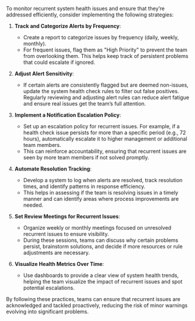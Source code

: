 To monitor recurrent system health issues and ensure that they’re addressed efficiently, consider implementing the following strategies:

1. **Track and Categorize Alerts by Frequency**:
   - Create a report to categorize issues by frequency (daily, weekly, monthly).
   - For frequent issues, flag them as "High Priority" to prevent the team from overlooking them. This helps keep track of persistent problems that could escalate if ignored.

2. **Adjust Alert Sensitivity**:
   - If certain alerts are consistently flagged but are deemed non-issues, update the system health check rules to filter out false positives. Regularly reviewing and adjusting alert rules can reduce alert fatigue and ensure real issues get the team’s full attention.

3. **Implement a Notification Escalation Policy**:
   - Set up an escalation policy for recurrent issues. For example, if a health check issue persists for more than a specific period (e.g., 72 hours), automatically escalate it to higher management or additional team members.
   - This can reinforce accountability, ensuring that recurrent issues are seen by more team members if not solved promptly.

4. **Automate Resolution Tracking**:
   - Develop a system to log when alerts are resolved, track resolution times, and identify patterns in response efficiency.
   - This helps in assessing if the team is resolving issues in a timely manner and can identify areas where process improvements are needed.

5. **Set Review Meetings for Recurrent Issues**:
   - Organize weekly or monthly meetings focused on unresolved recurrent issues to ensure visibility.
   - During these sessions, teams can discuss why certain problems persist, brainstorm solutions, and decide if more resources or rule adjustments are necessary.

6. **Visualize Health Metrics Over Time**:
   - Use dashboards to provide a clear view of system health trends, helping the team visualize the impact of recurrent issues and spot potential escalations.
  
By following these practices, teams can ensure that recurrent issues are acknowledged and tackled proactively, reducing the risk of minor warnings evolving into significant problems.
